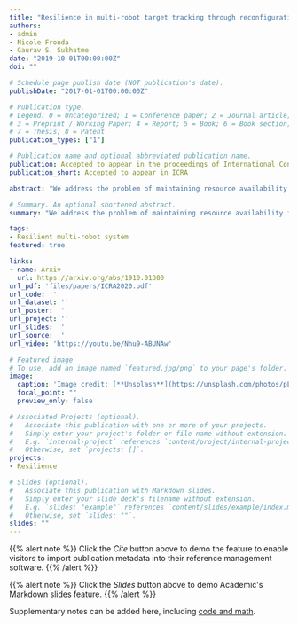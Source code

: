 ```yaml
---
title: "Resilience in multi-robot target tracking through reconfiguration"
authors:
- admin
- Nicole Fronda
- Gaurav S. Sukhatme
date: "2019-10-01T00:00:00Z"
doi: ""

# Schedule page publish date (NOT publication's date).
publishDate: "2017-01-01T00:00:00Z"

# Publication type.
# Legend: 0 = Uncategorized; 1 = Conference paper; 2 = Journal article;
# 3 = Preprint / Working Paper; 4 = Report; 5 = Book; 6 = Book section;
# 7 = Thesis; 8 = Patent
publication_types: ["1"]

# Publication name and optional abbreviated publication name.
publication: Accepted to appear in the proceedings of International Conference on Robotics and Automation
publication_short: Accepted to appear in ICRA

abstract: "We address the problem of maintaining resource availability in a networked multi-robot system performing distributed target tracking. In our model, robots are equipped with sensing and computational resources enabling them to track a target’s position using a Distributed Kalman Filter (DKF). We use the trace of each robot’s sensor measurement noise covariance matrix as a measure of sensing quality. When a robot’s sensing quality deteriorates, the systems communication graph is modified by adding edges such that the robot with deteriorating sensor quality may share information with other robots to improve the team’s target tracking ability. This computation is performed centrally and is designed to work without a large change in the number of active communication links. We propose two mixed integer semi-definite programming formulations (an ‘agent-centric’ strategy and a ‘team-centric’ strategy) to achieve this goal. We implement both formulations and a greedy strategy in simulation and show that the team centric strategy outperforms the agent-centric and greedy strategies."

# Summary. An optional shortened abstract.
summary: "We address the problem of maintaining resource availability in a networked multi-robot system performing distributed target tracking"

tags:
- Resilient multi-robot system
featured: true

links:
- name: Arxiv
  url: https://arxiv.org/abs/1910.01300
url_pdf: 'files/papers/ICRA2020.pdf'
url_code: ''
url_dataset: ''
url_poster: ''
url_project: ''
url_slides: ''
url_source: ''
url_video: 'https://youtu.be/Nhu9-ABUNAw'

# Featured image
# To use, add an image named `featured.jpg/png` to your page's folder.
image:
  caption: 'Image credit: [**Unsplash**](https://unsplash.com/photos/pLCdAaMFLTE)'
  focal_point: ""
  preview_only: false

# Associated Projects (optional).
#   Associate this publication with one or more of your projects.
#   Simply enter your project's folder or file name without extension.
#   E.g. `internal-project` references `content/project/internal-project/index.md`.
#   Otherwise, set `projects: []`.
projects:
- Resilience

# Slides (optional).
#   Associate this publication with Markdown slides.
#   Simply enter your slide deck's filename without extension.
#   E.g. `slides: "example"` references `content/slides/example/index.md`.
#   Otherwise, set `slides: ""`.
slides: ""
---
```


{{% alert note %}}
Click the *Cite* button above to demo the feature to enable visitors to import publication metadata into their reference management software.
{{% /alert %}}

{{% alert note %}}
Click the *Slides* button above to demo Academic's Markdown slides feature.
{{% /alert %}}

Supplementary notes can be added here, including [code and math](https://sourcethemes.com/academic/docs/writing-markdown-latex/).

